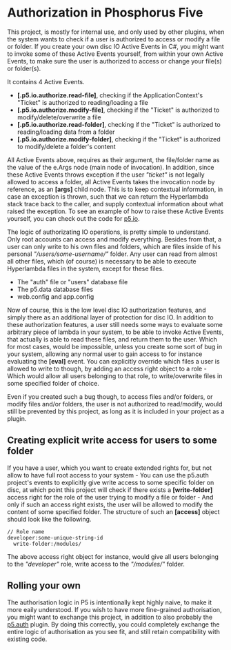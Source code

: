 Authorization in Phosphorus Five
===============

This project, is mostly for internal use, and only used by other plugins, when the system wants to check if a user is authorized
to access or modify a file or folder. If you create your own disc IO Active Events in C#, you might want to invoke some of these
Active Events yourself, from within your own Active Events, to make sure the user is authorized to access or change your file(s)
or folder(s).

It contains 4 Active Events.

* __[.p5.io.authorize.read-file]__, checking if the ApplicationContext's "Ticket" is authorized to reading/loading a file
* __[.p5.io.authorize.modify-file]__, checking if the "Ticket" is authorized to modify/delete/overwrite a file
* __[.p5.io.authorize.read-folder]__, checking if the "Ticket" is authorized to reading/loading data from a folder
* __[.p5.io.authorize.modify-folder]__, checking if the "Ticket" is authorized to modify/delete a folder's content

All Active Events above, requires as their argument, the file/folder name as the value of the e.Args node (main node of invocation). In addition, since these
Active Events throws exception if the user _"ticket"_ is not legally allowed to access a folder, all Active Events takes the invocation node by reference,
as an **[args]** child node. This is to keep contextual information, in case an exception is thrown, such that we can return the Hyperlambda stack trace
back to the caller, and supply contextual information about what raised the exception.
To see an example of how to raise these Active Events yourself, you can check out the code for [p5.io](/plugins/p5.io/).

The logic of authorizating IO operations, is pretty simple to understand. Only root accounts can access and modify everything. Besides from that, a
user can only write to his own files and folders, which are files inside of his personal _"/users/some-username/"_ folder. Any user can read from almost
all other files, which (of course) is necessary to be able to execute Hyperlambda files in the system, except for these files.

* The "auth" file or "users" database file
* The p5.data database files
* web.config and app.config

Now of course, this is the low level disc IO authorization features, and simply there as an additional layer of protection for disc IO. In addition
to these authorization features, a user still needs some ways to evaluate some arbitrary piece of lambda in your system, to be able to invoke Active
Events, that actually is able to read these files, and return them to the user. Which for most cases, would be impossible, unless you create some sort
of bug in your system, allowing any normal user to gain access to for instance evaluating the **[eval]** event. You can explicitly override which files a user
is allowed to write to though, by adding an access right object to a role - Which would allow all users belonging to that role, to write/overwrite
files in some specified folder of choice.

Even if you created such a bug though, to access files and/or folders, or modify files and/or folders, the user is not authorized to read/modify,
would still be prevented by this project, as long as it is included in your project as a plugin.

## Creating explicit write access for users to some folder

If you have a user, which you want to create extended rights for, but not allow to have full root access to your system - You can use the p5.auth project's
events to explicitly give write access to some specific folder on disc, at which point this project will check if there exists a **[write-folder]**
access right for the role of the user trying to modify a file or folder - And only if such an access right exists, the user will be allowed to modify the
content of some specified folder. The structure of such an **[access]** object should look like the following.

```
// Role name
developer:some-unique-string-id
  write-folder:/modules/
```

The above access right object for instance, would give all users belonging to the *"developer"* role, write access to the _"/modules/"_ folder.

## Rolling your own

The authorisation logic in P5 is intentionally kept highly naive, to make it more eaily understood. If you wish to have more fine-grained authorisation,
you might want to exchange this project, in addition to also probably the [p5.auth](/plugins/extras/p5.auth) plugin. By doing this correctly, you could 
completely exchange the entire logic of authorisation as you see fit, and still retain compatibility with existing code.

